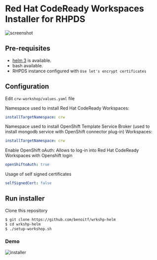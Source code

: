 # Red Hat CodeReady Workspaces Installer for RHPDS
![screenshot](../assets/screenshot.png)

## Pre-requisites
- [helm 3](https://helm.sh/) is available.
- bash available.
- RHPDS instance configured with `Use let's encrypt certificates`

## Configuration
Edit `crw-workshop/values.yaml` file

Namespace used to install Red Hat CodeReady Workspaces:
```yaml
installTargetNamespace: crw
```

Namespace used to install OpenShift Template Service Broker (used to install mongodb service with OpenShift connector plug-in) Workspaces:
```yaml
installTargetNamespace: crw
```

Enable OpenShift oAuth: Allows to log-in into Red Hat CodeReady Workspaces with Openshift login
```yaml
openShiftoAuth: true
```

Usage of self signed certificates
```yaml
selfSignedCert: false
```

## Run installer
Clone this repository

```bash
$ git clone https://github.com/benoitf/wrkshp-helm
$ cd wrkshp-helm
$ ./setup-workshop.sh
```

### Demo
![installer](../assets/installer.gif)
